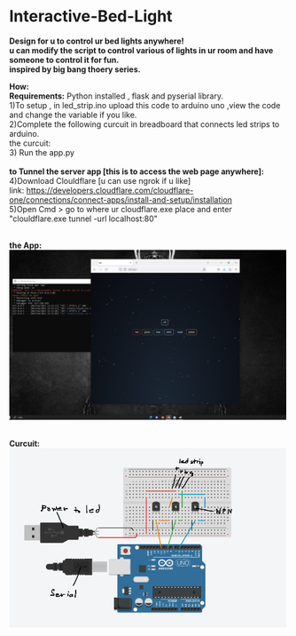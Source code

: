 # Interactive-Bed-Light
<b>Design for u to control ur bed lights anywhere!<br>
u can modify the script to control various of lights in ur room and have someone to control it for fun. <br>
inspired by big bang thoery series.</b> <br>

<b>How:</b> <br>
<b>Requirements:</b> Python installed , flask and pyserial library.<br>
1)To setup , in led_strip.ino upload this code to arduino uno ,view the code and change the variable if you like. <br>
2)Complete the following curcuit in breadboard that connects led strips to arduino. <br>
the curcuit: <br>
3) Run the app.py <br>
<br>
<b>to Tunnel the server app [this is to access the web page anywhere]:</b> <br>
4)Download Clouldflare [u can use ngrok if u like]<br>
link: https://developers.cloudflare.com/cloudflare-one/connections/connect-apps/install-and-setup/installation<br>
5)Open Cmd > go to where ur cloudflare.exe place and enter "clouldflare.exe tunnel -url localhost:80" <br>

<br><b>the App:</b><br><img src="https://github.com/sweetmoan/Interactive-Bed-Light/blob/main/extra/theapp.png" width="500"/>

<br><b>Curcuit:</b><br><img src="https://github.com/sweetmoan/Interactive-Bed-Light/blob/main/extra/curcuit.png" width="500"/>

